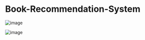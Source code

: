 # Book-Recommendation-System

![image](https://user-images.githubusercontent.com/75359203/200238160-7b9a76f3-35a7-48a5-95ce-b9302d2e38db.png)

![image](https://user-images.githubusercontent.com/75359203/200238244-7a102ff0-7d15-4760-84b2-fc055da5811f.png)
